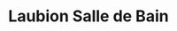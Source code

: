---
title: "Laubion Salle de Bain"
url: /nogent-sur-oise/laubion-salle-de-bain/
shop: Badezimmer
---